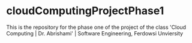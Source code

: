 # cloudComputingProjectPhase1
This is the repository for the phase one of the project of the class 'Cloud Computing | Dr. Abrishami' | Software Engineering, Ferdowsi Unviersity
